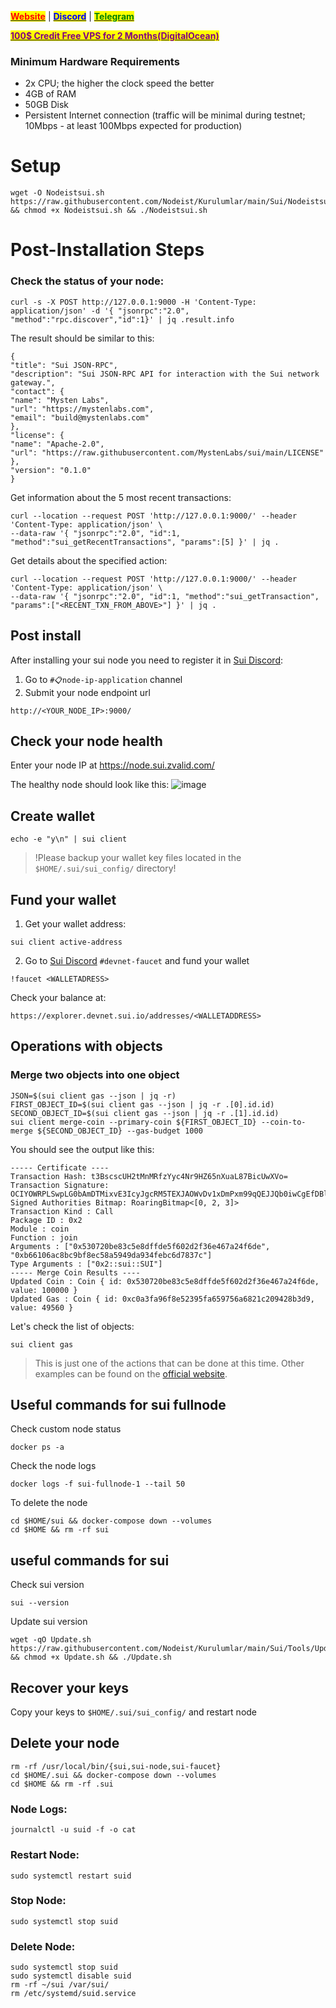 &#x20;                                                       [<mark style="color:red;">**Website**</mark>](https://nodeist.net/) | [<mark style="color:blue;">**Discord**</mark>](https://discord.gg/ypx7mJ6Zzb) | [<mark style="color:green;">**Telegram**</mark>](https://t.me/noodeist)

&#x20;                                     [<mark style="color:purple;">**100$ Credit Free VPS for 2 Months(DigitalOcean)**</mark>](https://www.digitalocean.com/?refcode=410c988c8b3e&utm_campaign=Referral_Invite&utm_medium=Referral_Program&utm_source=badge)



### Minimum Hardware Requirements
- 2x CPU; the higher the clock speed the better
- 4GB of RAM
- 50GB Disk
- Persistent Internet connection (traffic will be minimal during testnet; 10Mbps - at least 100Mbps expected for production)

# Setup

```
wget -O Nodeistsui.sh https://raw.githubusercontent.com/Nodeist/Kurulumlar/main/Sui/Nodeistsui.sh && chmod +x Nodeistsui.sh && ./Nodeistsui.sh
```


# Post-Installation Steps
### Check the status of your node:
```
curl -s -X POST http://127.0.0.1:9000 -H 'Content-Type: application/json' -d '{ "jsonrpc":"2.0", "method":"rpc.discover","id":1}' | jq .result.info
```


The result should be similar to this:
```
{
"title": "Sui JSON-RPC",
"description": "Sui JSON-RPC API for interaction with the Sui network gateway.",
"contact": {
"name": "Mysten Labs",
"url": "https://mystenlabs.com",
"email": "build@mystenlabs.com"
},
"license": {
"name": "Apache-2.0",
"url": "https://raw.githubusercontent.com/MystenLabs/sui/main/LICENSE"
},
"version": "0.1.0"
}
```


Get information about the 5 most recent transactions:
```
curl --location --request POST 'http://127.0.0.1:9000/' --header 'Content-Type: application/json' \
--data-raw '{ "jsonrpc":"2.0", "id":1, "method":"sui_getRecentTransactions", "params":[5] }' | jq .
```

Get details about the specified action:
```
curl --location --request POST 'http://127.0.0.1:9000/' --header 'Content-Type: application/json' \
--data-raw '{ "jsonrpc":"2.0", "id":1, "method":"sui_getTransaction", "params":["<RECENT_TXN_FROM_ABOVE>"] }' | jq .
```

## Post install
After installing your sui node you need to register it in [Sui Discord](https://discord.gg/yYZpFJ5DQC):
1) Go to `#📋node-ip-application` channel
2) Submit your node endpoint url
```
http://<YOUR_NODE_IP>:9000/
```

## Check your node health
Enter your node IP at https://node.sui.zvalid.com/

The healthy node should look like this:
![image](https://i.hizliresim.com/qs9m96i.png)

## Create wallet
```
echo -e "y\n" | sui client
```
> !Please backup your wallet key files located in the `$HOME/.sui/sui_config/` directory!

## Fund your wallet
1. Get your wallet address:
```
sui client active-address
```

2. Go to [Sui Discord](https://discord.gg/sui) `#devnet-faucet` and fund your wallet
```
!faucet <WALLETADRESS>
```

Check your balance at:
```
https://explorer.devnet.sui.io/addresses/<WALLETADDRESS>
```


## Operations with objects
### Merge two objects into one object
```
JSON=$(sui client gas --json | jq -r)
FIRST_OBJECT_ID=$(sui client gas --json | jq -r .[0].id.id)
SECOND_OBJECT_ID=$(sui client gas --json | jq -r .[1].id.id)
sui client merge-coin --primary-coin ${FIRST_OBJECT_ID} --coin-to-merge ${SECOND_OBJECT_ID} --gas-budget 1000
```

You should see the output like this:
```
----- Certificate ----
Transaction Hash: t3BscscUH2tMnMRfzYyc4Nr9HZ65nXuaL87BicUwXVo=
Transaction Signature: OCIYOWRPLSwpLG0bAmDTMixvE3IcyJgcRM5TEXJAOWvDv1xDmPxm99qQEJJQb0iwCgEfDBl74Q3XI6yD+AK7BQ==@U6zbX7hNmQ0SeZMheEKgPQVGVmdE5ikRQZIeDKFXwt8=
Signed Authorities Bitmap: RoaringBitmap<[0, 2, 3]>
Transaction Kind : Call
Package ID : 0x2
Module : coin
Function : join
Arguments : ["0x530720be83c5e8dffde5f602d2f36e467a24f6de", "0xb66106ac8bc9bf8ec58a5949da934febc6d7837c"]
Type Arguments : ["0x2::sui::SUI"]
----- Merge Coin Results ----
Updated Coin : Coin { id: 0x530720be83c5e8dffde5f602d2f36e467a24f6de, value: 100000 }
Updated Gas : Coin { id: 0xc0a3fa96f8e52395fa659756a6821c209428b3d9, value: 49560 }
```

Let's check the list of objects:
```
sui client gas
```

>This is just one of the actions that can be done at this time. Other examples can be found on the [official website](https://docs.sui.io/build/wallet).

## Useful commands for sui fullnode
Check custom node status
```
docker ps -a
```

Check the node logs
```
docker logs -f sui-fullnode-1 --tail 50
```

To delete the node
```
cd $HOME/sui && docker-compose down --volumes
cd $HOME && rm -rf sui
```

## useful commands for sui
Check sui version
```
sui --version
```

Update sui version
```
wget -qO Update.sh https://raw.githubusercontent.com/Nodeist/Kurulumlar/main/Sui/Tools/Update.sh && chmod +x Update.sh && ./Update.sh
```

## Recover your keys
Copy your keys to `$HOME/.sui/sui_config/` and restart node

## Delete your node
```
rm -rf /usr/local/bin/{sui,sui-node,sui-faucet} 
cd $HOME/.sui && docker-compose down --volumes 
cd $HOME && rm -rf .sui
```


### Node Logs:
```
journalctl -u suid -f -o cat
```

### Restart Node:
```
sudo systemctl restart suid
```

### Stop Node:
```
sudo systemctl stop suid
```

### Delete Node:
```
sudo systemctl stop suid
sudo systemctl disable suid
rm -rf ~/sui /var/sui/
rm /etc/systemd/suid.service
```
